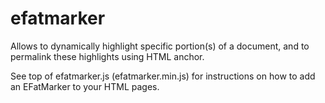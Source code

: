 efatmarker
==========

Allows to dynamically highlight specific portion(s) of a document, and to
permalink these highlights using HTML anchor.

See top of efatmarker.js (efatmarker.min.js) for instructions on how to add
an EFatMarker to your HTML pages.


